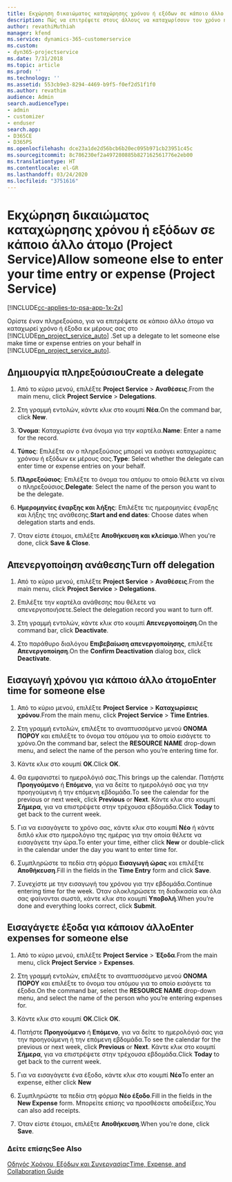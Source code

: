 ```yaml
---
title: Εκχώρηση δικαιώματος καταχώρησης χρόνου ή εξόδων σε κάποιο άλλο άτομο
description: Πώς να επιτρέψετε στους άλλους να καταχωρίσουν τον χρόνο ή τα έξοδα στο Project Service
author: revathiMuthiah
manager: kfend
ms.service: dynamics-365-customerservice
ms.custom:
- dyn365-projectservice
ms.date: 7/31/2018
ms.topic: article
ms.prod: ''
ms.technology: ''
ms.assetid: 553cb9e3-8294-4469-b9f5-f0ef2d51f1f0
ms.author: revathim
audience: Admin
search.audienceType:
- admin
- customizer
- enduser
search.app:
- D365CE
- D365PS
ms.openlocfilehash: dce23a1de2d56bcb6b20ec095b971cb23951c45c
ms.sourcegitcommit: 8c786230ef2a497280885b827162561776e2eb00
ms.translationtype: HT
ms.contentlocale: el-GR
ms.lasthandoff: 03/24/2020
ms.locfileid: "3751616"
---
```

# <a name="allow-someone-else-to-enter-your-time-entry-or-expense-project-service"></a><span data-ttu-id="87425-103">Εκχώρηση δικαιώματος καταχώρησης χρόνου ή εξόδων σε κάποιο άλλο άτομο (Project Service)</span><span class="sxs-lookup"><span data-stu-id="87425-103">Allow someone else to enter your time entry or expense (Project Service)</span></span>

[!INCLUDE[cc-applies-to-psa-app-1x-2x](../includes/cc-applies-to-psa-app-1x-2x.md)]

<span data-ttu-id="87425-104">Ορίστε έναν πληρεξούσιο, για να επιτρέψετε σε κάποιο άλλο άτομο να καταχωρεί χρόνο ή έξοδα εκ μέρους σας στο [!INCLUDE[pn_project_service_auto](../includes/pn-project-service-auto.md)] .</span><span class="sxs-lookup"><span data-stu-id="87425-104">Set up a delegate to let someone else make time or expense entries on your behalf in [!INCLUDE[pn_project_service_auto](../includes/pn-project-service-auto.md)].</span></span>  
  
## <a name="create-a-delegate"></a><span data-ttu-id="87425-105">Δημιουργία πληρεξούσιου</span><span class="sxs-lookup"><span data-stu-id="87425-105">Create a delegate</span></span>  
  
1.  <span data-ttu-id="87425-106">Από το κύριο μενού, επιλέξτε **Project Service** > **Αναθέσεις**.</span><span class="sxs-lookup"><span data-stu-id="87425-106">From the main menu, click **Project Service** > **Delegations**.</span></span>  
  
2.  <span data-ttu-id="87425-107">Στη γραμμή εντολών, κάντε κλικ στο κουμπί **Νέα**.</span><span class="sxs-lookup"><span data-stu-id="87425-107">On the command bar, click **New**.</span></span>  
  
3. <span data-ttu-id="87425-108">**Όνομα**: Καταχωρίστε ένα όνομα για την καρτέλα.</span><span class="sxs-lookup"><span data-stu-id="87425-108">**Name**: Enter a name for the record.</span></span>  
  
4. <span data-ttu-id="87425-109">**Τύπος**: Επιλέξτε αν ο πληρεξούσιος μπορεί να εισάγει καταχωρίσεις χρόνου ή εξόδων εκ μέρους σας.</span><span class="sxs-lookup"><span data-stu-id="87425-109">**Type**: Select whether the delegate can enter time or expense entries on your behalf.</span></span>  
  
5. <span data-ttu-id="87425-110">**Πληρεξούσιος**: Επιλέξτε το όνομα του ατόμου το οποίο θέλετε να είναι ο πληρεξούσιος.</span><span class="sxs-lookup"><span data-stu-id="87425-110">**Delegate**: Select the name of the person you want to be the delegate.</span></span>  
  
6. <span data-ttu-id="87425-111">**Ημερομηνίες έναρξης και λήξης**: Επιλέξτε τις ημερομηνίες έναρξης και λήξης της ανάθεσης.</span><span class="sxs-lookup"><span data-stu-id="87425-111">**Start and end dates**: Choose dates when delegation starts and ends.</span></span>  
  
7.  <span data-ttu-id="87425-112">Όταν είστε έτοιμοι, επιλέξτε **Αποθήκευση και κλείσιμο**.</span><span class="sxs-lookup"><span data-stu-id="87425-112">When you're done, click **Save & Close**.</span></span>  
  
## <a name="turn-off-delegation"></a><span data-ttu-id="87425-113">Απενεργοποίηση ανάθεσης</span><span class="sxs-lookup"><span data-stu-id="87425-113">Turn off delegation</span></span>  
  
1.  <span data-ttu-id="87425-114">Από το κύριο μενού, επιλέξτε **Project Service** > **Αναθέσεις**.</span><span class="sxs-lookup"><span data-stu-id="87425-114">From the main menu, click **Project Service** > **Delegations**.</span></span>  
  
2.  <span data-ttu-id="87425-115">Επιλέξτε την καρτέλα ανάθεσης που θέλετε να απενεργοποιήσετε.</span><span class="sxs-lookup"><span data-stu-id="87425-115">Select the delegation record you want to turn off.</span></span>  
  
3.  <span data-ttu-id="87425-116">Στη γραμμή εντολών, κάντε κλικ στο κουμπί **Απενεργοποίηση**.</span><span class="sxs-lookup"><span data-stu-id="87425-116">On the command bar, click **Deactivate**.</span></span>  
  
4.  <span data-ttu-id="87425-117">Στο παράθυρο διαλόγου **Επιβεβαίωση απενεργοποίησης**, επιλέξτε **Απενεργοποίηση**.</span><span class="sxs-lookup"><span data-stu-id="87425-117">On the **Confirm Deactivation** dialog box, click **Deactivate**.</span></span>  
  
## <a name="enter-time-for-someone-else"></a><span data-ttu-id="87425-118">Εισαγωγή χρόνου για κάποιο άλλο άτομο</span><span class="sxs-lookup"><span data-stu-id="87425-118">Enter time for someone else</span></span>  
  
1.  <span data-ttu-id="87425-119">Από το κύριο μενού, επιλέξτε **Project Service** > **Καταχωρίσεις χρόνου**.</span><span class="sxs-lookup"><span data-stu-id="87425-119">From the main menu, click **Project Service** > **Time Entries**.</span></span>  
  
2.  <span data-ttu-id="87425-120">Στη γραμμή εντολών, επιλέξτε το αναπτυσσόμενο μενού **ΟΝΟΜΑ ΠΟΡΟΥ** και επιλέξτε το όνομα του ατόμου για το οποίο εισάγετε το χρόνο.</span><span class="sxs-lookup"><span data-stu-id="87425-120">On the command bar, select the **RESOURCE NAME** drop-down menu, and select the name of the person who you’re entering time for.</span></span>  
  
3.  <span data-ttu-id="87425-121">Κάντε κλικ στο κουμπί **OK**.</span><span class="sxs-lookup"><span data-stu-id="87425-121">Click **OK**.</span></span>  
  
4.  <span data-ttu-id="87425-122">Θα εμφανιστεί το ημερολόγιό σας.</span><span class="sxs-lookup"><span data-stu-id="87425-122">This brings up the calendar.</span></span> <span data-ttu-id="87425-123">Πατήστε **Προηγούμενο** ή **Επόμενο**, για να δείτε το ημερολόγιό σας για την προηγούμενη ή την επόμενη εβδομάδα.</span><span class="sxs-lookup"><span data-stu-id="87425-123">To see the calendar for the previous or next week, click **Previous** or **Next**.</span></span> <span data-ttu-id="87425-124">Κάντε κλικ στο κουμπί **Σήμερα**, για να επιστρέψετε στην τρέχουσα εβδομάδα.</span><span class="sxs-lookup"><span data-stu-id="87425-124">Click **Today** to get back to the current week.</span></span>  
  
5.  <span data-ttu-id="87425-125">Για να εισαγάγετε το χρόνο σας, κάντε κλικ στο κουμπί **Νέο** ή κάντε διπλό κλικ στο ημερολόγιο της ημέρας για την οποία θέλετε να εισαγάγετε την ώρα.</span><span class="sxs-lookup"><span data-stu-id="87425-125">To enter your time, either click **New** or double-click in the calendar under the day you want to enter time for.</span></span>  
  
6.  <span data-ttu-id="87425-126">Συμπληρώστε τα πεδία στη φόρμα **Εισαγωγή ώρας** και επιλέξτε **Αποθήκευση**.</span><span class="sxs-lookup"><span data-stu-id="87425-126">Fill in the fields in the **Time Entry** form and click **Save**.</span></span>  
  
7.  <span data-ttu-id="87425-127">Συνεχίστε με την εισαγωγή του χρόνου για την εβδομάδα.</span><span class="sxs-lookup"><span data-stu-id="87425-127">Continue entering time for the week.</span></span> <span data-ttu-id="87425-128">Όταν ολοκληρώσετε τη διαδικασία και όλα σας φαίνονται σωστά, κάντε κλικ στο κουμπί **Υποβολή**.</span><span class="sxs-lookup"><span data-stu-id="87425-128">When you’re done and everything looks correct, click **Submit**.</span></span>  
  
## <a name="enter-expenses-for-someone-else"></a><span data-ttu-id="87425-129">Εισαγάγετε έξοδα για κάποιον άλλο</span><span class="sxs-lookup"><span data-stu-id="87425-129">Enter expenses for someone else</span></span>  
  
1.  <span data-ttu-id="87425-130">Από το κύριο μενού, επιλέξτε **Project Service** > **Έξοδα**.</span><span class="sxs-lookup"><span data-stu-id="87425-130">From the main menu, click **Project Service** > **Expenses**.</span></span>  
  
2.  <span data-ttu-id="87425-131">Στη γραμμή εντολών, επιλέξτε το αναπτυσσόμενο μενού **ΟΝΟΜΑ ΠΟΡΟΥ** και επιλέξτε το όνομα του ατόμου για το οποίο εισάγετε τα έξοδα.</span><span class="sxs-lookup"><span data-stu-id="87425-131">On the command bar, select the **RESOURCE NAME** drop-down menu, and select the name of the person who you’re entering expenses for.</span></span>  
  
3.  <span data-ttu-id="87425-132">Κάντε κλικ στο κουμπί **OK**.</span><span class="sxs-lookup"><span data-stu-id="87425-132">Click **OK**.</span></span>  
  
4.  <span data-ttu-id="87425-133">Πατήστε **Προηγούμενο** ή **Επόμενο**, για να δείτε το ημερολόγιό σας για την προηγούμενη ή την επόμενη εβδομάδα.</span><span class="sxs-lookup"><span data-stu-id="87425-133">To see the calendar for the previous or next week, click **Previous** or **Next**.</span></span> <span data-ttu-id="87425-134">Κάντε κλικ στο κουμπί **Σήμερα**, για να επιστρέψετε στην τρέχουσα εβδομάδα.</span><span class="sxs-lookup"><span data-stu-id="87425-134">Click **Today** to get back to the current week.</span></span>  
  
5.  <span data-ttu-id="87425-135">Για να εισαγάγετε ένα έξοδο, κάντε κλικ στο κουμπί **Νέο**</span><span class="sxs-lookup"><span data-stu-id="87425-135">To enter an expense, either click **New**</span></span>  
  
6.  <span data-ttu-id="87425-136">Συμπληρώστε τα πεδία στη φόρμα **Νέο έξοδο**.</span><span class="sxs-lookup"><span data-stu-id="87425-136">Fill in the fields in the **New Expense** form.</span></span> <span data-ttu-id="87425-137">Μπορείτε επίσης να προσθέσετε αποδείξεις.</span><span class="sxs-lookup"><span data-stu-id="87425-137">You can also add receipts.</span></span>  
  
7.  <span data-ttu-id="87425-138">Όταν είστε έτοιμοι, επιλέξτε **Αποθήκευση**.</span><span class="sxs-lookup"><span data-stu-id="87425-138">When you’re done, click **Save**.</span></span>  
  
### <a name="see-also"></a><span data-ttu-id="87425-139">Δείτε επίσης</span><span class="sxs-lookup"><span data-stu-id="87425-139">See Also</span></span>  
 [<span data-ttu-id="87425-140">Οδηγός Χρόνου, Εξόδων και Συνεργασίας</span><span class="sxs-lookup"><span data-stu-id="87425-140">Time, Expense, and Collaboration Guide</span></span>](../project-service/time-expense-collaboration-guide.md)
